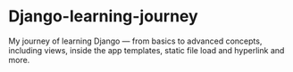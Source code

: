# Django-learning-journey
My journey of learning Django — from basics to advanced concepts, including views, inside the app templates, static file load and hyperlink and more.
